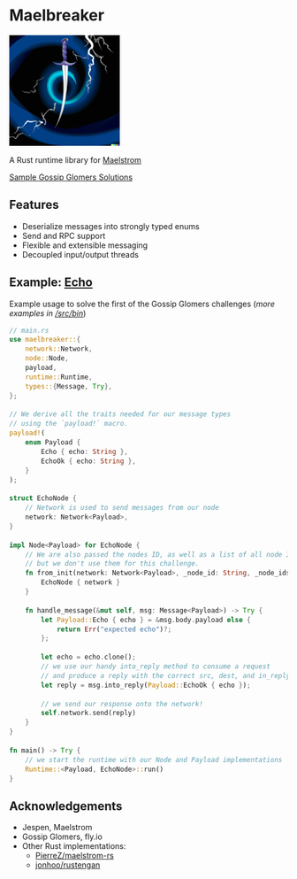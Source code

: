 # Maelbreaker

<img src="maelbreaker.png" width="200" height="200">

A Rust runtime library for [Maelstrom](https://github.com/jepsen-io/maelstrom)

[Sample Gossip Glomers Solutions](/src/bin)

## Features
- Deserialize messages into strongly typed enums
- Send and RPC support
- Flexible and extensible messaging
- Decoupled input/output threads

## Example: [Echo](https://fly.io/dist-sys/1/)
Example usage to solve the first of the Gossip Glomers challenges (*more examples in [/src/bin](/src/bin)*)
```rust
// main.rs
use maelbreaker::{
    network::Network,
    node::Node,
    payload,
    runtime::Runtime,
    types::{Message, Try},
};

// We derive all the traits needed for our message types
// using the `payload!` macro.
payload!(
    enum Payload {
        Echo { echo: String },
        EchoOk { echo: String },
    }
);

struct EchoNode {
    // Network is used to send messages from our node
    network: Network<Payload>,
}

impl Node<Payload> for EchoNode {
    // We are also passed the nodes ID, as well as a list of all node IDs in the cluster,
    // but we don't use them for this challenge.
    fn from_init(network: Network<Payload>, _node_id: String, _node_ids: Vec<String>) -> Self {
        EchoNode { network }
    }

    fn handle_message(&mut self, msg: Message<Payload>) -> Try {
        let Payload::Echo { echo } = &msg.body.payload else {
            return Err("expected echo")?;
        };

        let echo = echo.clone();
        // we use our handy into_reply method to consume a request
        // and produce a reply with the correct src, dest, and in_reply_to fields
        let reply = msg.into_reply(Payload::EchoOk { echo });

        // we send our response onto the network!
        self.network.send(reply)
    }
}

fn main() -> Try {
    // we start the runtime with our Node and Payload implementations
    Runtime::<Payload, EchoNode>::run()
}
```

## Acknowledgements
- Jespen, Maelstrom
- Gossip Glomers, fly.io
- Other Rust implementations: 
  - [PierreZ/maelstrom-rs](https://github.com/PierreZ/maelstrom-rs)
  - [jonhoo/rustengan](https://github.com/jonhoo/rustengan)
